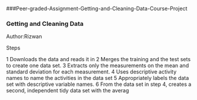 
###Peer-graded-Assignment-Getting-and-Cleaning-Data-Course-Project
### Getting and Cleaning Data

Author:Rizwan 

Steps

 1 Downloads the data and reads it in
 2 Merges the training and the test sets to create one data set.
 3 Extracts only the measurements on the mean and standard deviation for each measurement.
 4 Uses descriptive activity names to name the activities in the data set
 5 Appropriately labels the data set with descriptive variable names.
 6 From the data set in step 4, creates a second, independent tidy data set with the averag